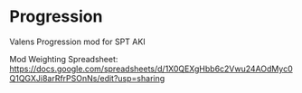 # Progression
Valens Progression mod for SPT AKI

Mod Weighting Spreadsheet: https://docs.google.com/spreadsheets/d/1X0QEXgHbb6c2Vwu24AOdMyc0Q1QGXJi8arRfrPSOnNs/edit?usp=sharing
